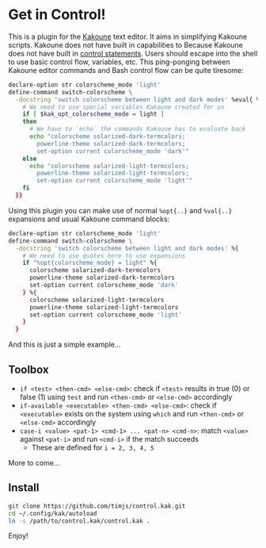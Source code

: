 # Get in Control!

This is a plugin for the [Kakoune]() text editor.
It aims in simplifying Kakoune scripts.
Kakoune does not have built in capabilities to 
Because Kakoune does not have built in [control statements]().
Users should escape into the shell to use basic control flow, variables, etc.
This ping-ponging between Kakoune editor commands and Bash control flow can be quite tiresome:

```sh
declare-option str colorscheme_mode 'light'
define-command switch-colorscheme \
  -docstring 'switch colorscheme between light and dark modes' %eval{ %sh{
    # We need to use special variables Kakoune created for us
    if [ $kak_opt_colorscheme_mode = light ]
    then
      # We have to `echo` the commands Kakoune has to evaluate back
      echo "colorscheme solarized-dark-termcolors; 
        powerline-theme solarized-dark-termcolors; 
        set-option current colorscheme_mode 'dark'"
    else
      echo "colorscheme solarized-light-termcolors; 
        powerline-theme solarized-light-termcolors; 
        set-option current colorscheme_mode 'light'"
    fi
  }}
```

Using this plugin you can make use of normal `%opt{..}` and `%val{..}` expansions
and usual Kakoune command blocks:

```sh
declare-option str colorscheme_mode 'light'
define-command switch-colorscheme \
  -docstring 'switch colorscheme between light and dark modes' %{
    # We need to use quotes here to use expansions
    if "%opt{colorscheme_mode} = light" %{
      colorscheme solarized-dark-termcolors
      powerline-theme solarized-dark-termcolors
      set-option current colorscheme_mode 'dark'
    } %{
      colorscheme solarized-light-termcolors
      powerline-theme solarized-light-termcolors
      set-option current colorscheme_mode 'light'
    }
  }
```

And this is just a simple example...


## Toolbox

* `if <test> <then-cmd> <else-cmd>`: check if `<test>` results in true (0) or false (1) using `test` and run `<then-cmd>` or `<else-cmd>` accordingly
* `if-available <executable> <then-cmd> <else-cmd>`: check if `<executable>` exists on the system using `which` and run `<then-cmd>` or `<else-cmd>` accordingly
* `case-i <value> <pat-1> <cmd-1> ... <pat-n> <cmd-n>`: match `<value>` against `<pat-i>` and run `<cmd-i>` if the match succeeds
  * These are defined for `i = 2, 3, 4, 5`

More to come...


## Install

```sh
git clone https://github.com/timjs/control.kak.git
cd ~/.config/kak/autoload
ln -s /path/to/control.kak/control.kak .
```

Enjoy!

